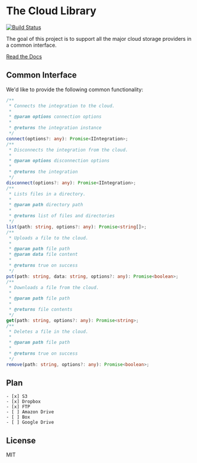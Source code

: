 # The Cloud Library

[![Build Status](https://travis-ci.org/rawphp/the-cloud-library.svg?branch=master)](https://travis-ci.org/rawphp/the-cloud-library)

The goal of this project is to support all the major cloud storage providers in a common interface.

[Read the Docs](https://rawphp.github.io/the-cloud-library)

## Common Interface

We'd like to provide the following common functionality:

```typescript
/**
 * Connects the integration to the cloud.
 *
 * @param options connection options
 *
 * @returns the integration instance
 */
connect(options?: any): Promise<IIntegration>;
/**
 * Disconnects the integration from the cloud.
 *
 * @param options disconnection options
 *
 * @returns the integration
 */
disconnect(options?: any): Promise<IIntegration>;
/**
 * Lists files in a directory.
 *
 * @param path directory path
 *
 * @returns list of files and directories
 */
list(path: string, options?: any): Promise<string[]>;
/**
 * Uploads a file to the cloud.
 *
 * @param path file path
 * @param data file content
 *
 * @returns true on success
 */
put(path: string, data: string, options?: any): Promise<boolean>;
/**
 * Downloads a file from the cloud.
 *
 * @param path file path
 *
 * @returns file contents
 */
get(path: string, options?: any): Promise<string>;
/**
 * Deletes a file in the cloud.
 *
 * @param path file path
 *
 * @returns true on success
 */
remove(path: string, options?: any): Promise<boolean>;
```

## Plan

    - [x] S3
    - [x] Dropbox
    - [x] FTP
    - [ ] Amazon Drive
    - [ ] Box
    - [ ] Google Drive

## License

MIT
